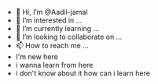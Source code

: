 - 👋 Hi, I’m @Aadil-jamal
- 👀 I’m interested in ...
- 🌱 I’m currently learning ...
- 💞️ I’m looking to collaborate on ...
- 📫 How to reach me ...
- I'm new here
- i wanna learn from here
- i don't know about it
how can i learn here


<!---
Aadil-jamal/Aadil-jamal is a ✨ special ✨ repository because its `README.md` (this file) appears on your GitHub profile.
You can click the Preview link to take a look at your changes.
--->
